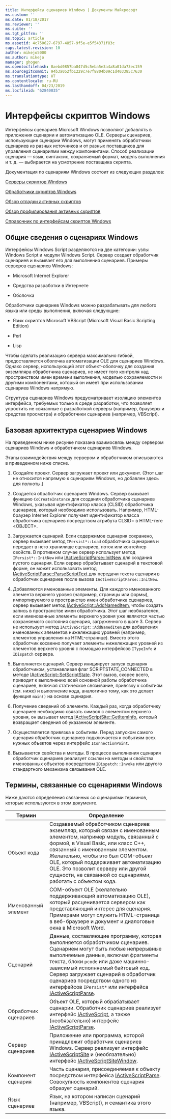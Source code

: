 ```yaml
---
title: Интерфейсы сценариев Windows | Документы Майкрософт
ms.custom: ''
ms.date: 01/18/2017
ms.reviewer: ''
ms.suite: ''
ms.tgt_pltfrm: ''
ms.topic: article
ms.assetid: 4c750627-6797-4857-9f5e-e5f54371f83c
caps.latest.revision: 10
author: mikejo5000
ms.author: mikejo
manager: ghogen
ms.openlocfilehash: 0aebd0857ba847d5c5eba5e3a4a8a01da73ec159
ms.sourcegitcommit: 94b3a052fb1229c7e7f8804b09c1d403385c7630
ms.translationtype: HT
ms.contentlocale: ru-RU
ms.lasthandoff: 04/23/2019
ms.locfileid: "62840035"
---
```

# <a name="windows-script-interfaces"></a>Интерфейсы скриптов Windows

Интерфейсы сценариев Microsoft Windows позволяют добавлять в приложения сценарии и автоматизацию OLE. Серверы сценариев, использующие сценарии Windows, могут применять обработчики сценариев из разных источников и от разных поставщиков для управления сценариями между компонентами. Способ реализации сценария — язык, синтаксис, сохраняемый формат, модель выполнения и т. д. — выбирается на усмотрение поставщика скрипта.

Документация по сценариям Windows состоит из следующих разделов:

[Серверы скриптов Windows](../winscript/windows-script-hosts.md)

[Обработчики скриптов Windows](../winscript/windows-script-engines.md)

[Обзор отладки активных скриптов](../winscript/active-script-debugging-overview.md)

[Обзор профилирования активных скриптов](../winscript/active-script-profiling-overview.md)

[Справочник по интерфейсам скриптов Windows](../winscript/reference/windows-script-interfaces-reference.md)

## <a name="windows-script-background"></a>Общие сведения о сценариях Windows

Интерфейсы Windows Script разделяются на две категории: узлы Windows Script и модули Windows Script. Сервер создает обработчик сценариев и вызывает его для выполнения сценариев. Примеры серверов сценариев Windows:

- Microsoft Internet Explorer

- Средства разработки в Интернете

- Оболочка

Обработчики сценариев Windows можно разрабатывать для любого языка или среды выполнения, включая следующие:

- Язык скриптов Microsoft VBScript (Microsoft Visual Basic Scripting Edition)

- Perl

- Lisp

Чтобы сделать реализацию сервера максимально гибкой, предоставляется оболочка автоматизации OLE для сценариев Windows. Однако сервер, использующий этот объект-оболочку для создания экземпляра обработчика сценариев, не имеет того контроля над пространством имен времени выполнения, моделью сохраняемости и другими компонентами, который он имеет при использовании сценариев Windows напрямую.

Структура сценариев Windows предусматривает изоляцию элементов интерфейса, требуемых только в среде разработки, что позволяет упростить не связанные с разработкой серверы (например, браузеры и средства просмотра) и обработчики сценариев (например, VBScript).

## <a name="windows-script-basic-architecture"></a>Базовая архитектура сценариев Windows

На приведенном ниже рисунке показана взаимосвязь между сервером сценариев Windows и обработчиком сценариев Windows.

Этапы взаимодействия между сервером и обработчиком описываются в приведенном ниже списке.

1. Создайте проект. Сервер загружает проект или документ. (Этот шаг не относится напрямую к сценариям Windows, но добавлен здесь для полноты.)

2. Создается обработчик сценариев Windows. Сервер вызывает функцию `CoCreateInstance` для создания обработчика сценариев Windows, указывая идентификатор класса (CLSID) обработчика сценариев, который необходимо использовать. Например, HTML-браузер Internet Explorer получает идентификатор класса обработчика сценариев посредством атрибута CLSID= в HTML-теге \<OBJECT>.

3. Загружается сценарий. Если содержимое сценария сохранено, сервер вызывает метод `IPersist*::Load` обработчика сценариев и передает в него хранилище сценариев, поток или контейнер свойств. В противном случае сервер использует метод `IPersist*::InitNew` или [IActiveScriptParse::InitNew](../winscript/reference/iactivescriptparse-initnew.md) для создания пустого сценария. Если сервер обрабатывает сценарий в текстовой форме, он может использовать метод [IActiveScriptParse::ParseScriptText](../winscript/reference/iactivescriptparse-parsescripttext.md) для передачи текста сценария в обработчик сценариев после вызова `IActiveScriptParse::InitNew`.

4. Добавляются именованные элементы. Для каждого именованного элемента верхнего уровня (например, страницы или формы), импортируемого в пространство имен обработчика сценариев, сервер вызывает метод [IActiveScript::AddNamedItem](../winscript/reference/iactivescript-addnameditem.md), чтобы создать запись в пространстве имен обработчика. Этот шаг необязателен, если именованные элементы верхнего уровня уже являются частью сохраняемого состояния сценария, загруженного в шаге 3. Сервер не использует метод `IActiveScript::AddNamedItem` для добавления именованных элементов нижележащих уровней (например, элементов управления на HTML-странице). Вместо этого обработчик косвенно получает элементы нижележащих уровней из элементов верхнего уровня с помощью интерфейсов `ITypeInfo` и `IDispatch` сервера.

5. Выполняется сценарий. Сервер инициирует запуск сценария обработчиком, устанавливая флаг SCRIPTSTATE_CONNECTED в методе [IActiveScript::SetScriptState](../winscript/reference/iactivescript-setscriptstate.md). Этот вызов, скорее всего, приводит к выполнению всей основной работы обработчика сценариев, включая статическое связывание, привязку к событиям (см. ниже) и выполнение кода, аналогично тому, как это делает функция `main()` на основе сценария.

6. Получение сведений об элементе. Каждый раз, когда обработчику сценариев необходимо связать символ с элементом верхнего уровня, он вызывает метод [IActiveScriptSite::GetItemInfo](../winscript/reference/iactivescriptsite-getiteminfo.md), который возвращает сведения об указанном элементе.

7. Осуществляется привязка к событиям. Перед запуском самого сценария обработчик сценариев подключается к событиям всех нужных объектов через интерфейс `IConnectionPoint`.

8. Вызываются свойства и методы. В процессе выполнения сценария обработчик сценариев реализует ссылки на методы и свойства именованных объектов посредством `IDispatch::Invoke` или другого стандартного механизма связывания OLE.

## <a name="windows-script-terms"></a>Термины, связанные со сценариями Windows

Ниже даются определения связанных со сценариями терминов, которые используются в этом документе.

|Термин|Определение|
|----------|----------------|
|Объект кода|Создаваемый обработчиком сценариев экземпляр, который связан с именованным элементом, например модуль, связанный с формой, в Visual Basic, или класс C++, связанный с именованным элементом. Желательно, чтобы это был COM-объект OLE, который поддерживает автоматизацию OLE. Это позволит серверу или другой сущности, не связанной со сценариями, работать с объектом кода.|
|Именованный элемент|COM-объект OLE (желательно поддерживающий автоматизацию OLE), который расценивается сервером как представляющий интерес для сценария. Примерами могут служить HTML-страница в веб-браузере и документ и диалоговые окна в Microsoft Word.|
|Сценарий|Данные, составляющие программу, которая выполняется обработчиком сценариев. Сценарием могут быть любые непрерывные выполняемые данные, включая фрагменты текста, блоки `pcode` или даже машинно-зависимый исполняемый байтовый код. Сервер загружает сценарий в обработчик сценариев посредством одного из интерфейсов `IPersist*` или интерфейса [IActiveScriptParse](../winscript/reference/iactivescriptparse.md).|
|Обработчик сценариев|Объект OLE, который обрабатывает сценарии. Обработчик сценариев реализует интерфейс [IActiveScript](../winscript/reference/iactivescript.md), а также (необязательно) интерфейс [IActiveScriptParse](../winscript/reference/iactivescriptparse.md).|
|Сервер сценариев|Приложение или программа, которой принадлежит обработчик сценариев Windows. Сервер реализует интерфейс [IActiveScriptSite](../winscript/reference/iactivescriptsite.md) и (необязательно) интерфейс [IActiveScriptSiteWindow](../winscript/reference/iactivescriptsitewindow.md).|
|Компонент сценария|Часть сценария, присоединяемая к объекту посредством интерфейса [IActiveScriptParse](../winscript/reference/iactivescriptparse.md). Совокупность компонентов сценария образует сценарий.|
|Язык сценариев|Язык, на котором написан сценарий (например, VBScript), и семантика этого языка.|